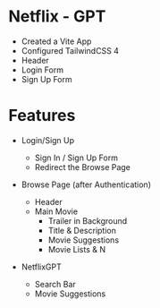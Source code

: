 # Netflix - GPT

- Created a Vite App
- Configured TailwindCSS 4
- Header
- Login Form
- Sign Up Form

# Features

- Login/Sign Up

  - Sign In / Sign Up Form
  - Redirect the Browse Page

- Browse Page (after Authentication)

  - Header
  - Main Movie
    - Trailer in Background
    - Title & Description
    - Movie Suggestions
    - Movie Lists & N

- NetflixGPT
  - Search Bar
  - Movie Suggestions
